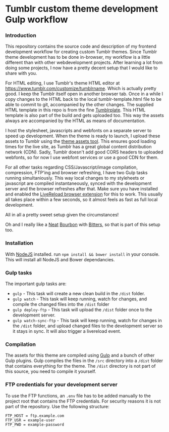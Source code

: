 # Tumblr custom theme development Gulp workflow

### Introduction

This repository contains the source code and description of my frontend development workflow for creating custom Tumblr themes. Since  Tumblr theme development has to be done in-browser, my workflow is a little different than with other webdevelopment projects. After learning a lot from doing some projects, I now have a pretty decent setup that I would like to share with you.

For HTML editing, I use Tumblr's theme HTML editor at https://www.tumblr.com/customize/tumblrname. Which is actually pretty good. I keep the Tumblr itself open in another browser tab. Once in a while I copy changes to the HTML back to the local tumblr-template.html file to be able to commit to git, accompanied by the other changes. The supplied HTML template in this repo is from the fine [Tumblrplate](https://github.com/justalever/tumbleplate). This HTML template is also part of the build and gets uploaded too. This way the assets always are accompanied by the HTML as means of documentation.

I host the stylesheet, javascripts and webfonts on a separate server to speed up development. When the theme is ready to launch, I upload these assets to Tumblr using the [theme assets tool](http://developers.tumblr.com/post/66702077097/hey-there-cool-theme-developers-we-added-a). This ensures good loading times for the live site, as Tumblr has a great global content distribution network (CDN). Sadly, Tumblr doesn't add good CORS headers to uploaded webfonts, so for now I use webfont services or use a good CDN for them.

For all other tasks regarding CSS/Javascript/image compilation, compression, FTP'ing and browser refreshing, I have two Gulp tasks running simultaniously. This way local changes to my styleheets or javascript are compiled instantaneously, synced with the development server and the browser refreshes after that. Make sure you have installed and enabled the [LiveReload browser extension](https://chrome.google.com/webstore/detail/livereload/jnihajbhpnppcggbcgedagnkighmdlei/reviews) for this to work. This usually all takes place within a few seconds, so it almost feels as fast as full local development.

All in all a pretty sweet setup given the circumstances!

Oh and I really like a [Neat](http://neat.bourbon.io) [Bourbon](http://bourbon.io) with [Bitters](http://bitters.bourbon.io), so that is part of this setup too.

### Installation

With [NodeJS](https://nodejs.org) installed. run `npm install && bower install` in your console. This will install all NodeJS and Bower dependancies.

### Gulp tasks

The important gulp tasks are:

- `gulp` - This task will create a new clean build in the `/dist` folder.
- `gulp watch` - This task will keep running, watch for changes, and compile the changed files into the `/dist` folder
- `gulp deploy-ftp` - This task will upload the `/dist` folder once to the development server.
- `gulp watch-sync-ftp` - This task will keep running, watch for changes in the `/dist` folder, and upload changed files to the development server so it stays in sync. It will also trigger a livereload event.

### Compilation

The assets for this theme are compiled using [Gulp](http://gulpjs.com/) and a bunch of other Gulp plugins. Gulp compiles the files in the `/src` directory into a `/dist` folder that contains everything for the theme. The `/dist` directory is not part of this source, you need to compile it yourself.

### FTP credentials for your development server

To use the FTP functions, an `.env` file has to be added manually to the project root that contains the FTP credentials. For security reasons it is not part of the repository. Use the following structure:

    FTP_HOST = ftp.example.com
    FTP_USR = example-user
    FTP_PWD = example-password
